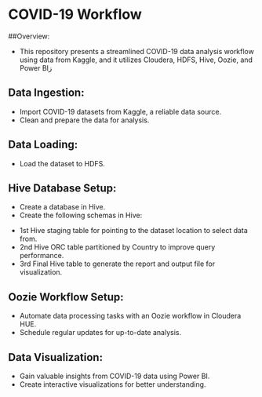 # COVID-19 Workflow

##Overview:
- This repository presents a streamlined COVID-19 data analysis workflow using data from Kaggle, and it utilizes Cloudera, HDFS, Hive, Oozie, and Power BIز

## Data Ingestion:
- Import COVID-19 datasets from Kaggle, a reliable data source.
- Clean and prepare the data for analysis.

## Data Loading:
- Load the dataset to HDFS.

## Hive Database Setup:
- Create a database in Hive.
- Create the following schemas in Hive:
* 1st Hive staging table for pointing to the dataset location to select data from.
* 2nd Hive ORC table partitioned by Country to improve query performance.
* 3rd Final Hive table to generate the report and output file for visualization.

## Oozie Workflow Setup:
- Automate data processing tasks with an Oozie workflow in Cloudera HUE.
- Schedule regular updates for up-to-date analysis.

## Data Visualization:
- Gain valuable insights from COVID-19 data using Power BI.
- Create interactive visualizations for better understanding.
